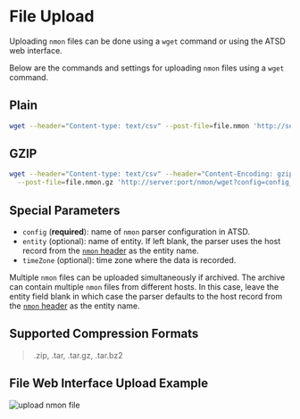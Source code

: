 # File Upload

Uploading `nmon` files can be done using a `wget` command or using the ATSD web interface.

Below are the commands and settings for uploading `nmon` files using a `wget` command.

## Plain

```sh
wget --header="Content-type: text/csv" --post-file=file.nmon 'http://server:port/nmon/wget?config=config_name&amp;entity=entity_name&amp;timeZone=time_zone_id'
```

## GZIP

```sh
wget --header="Content-type: text/csv" --header="Content-Encoding: gzip" \
  --post-file=file.nmon.gz 'http://server:port/nmon/wget?config=config_name&amp;entity=entity_name&amp;timeZone=time_zone_id'
```

## Special Parameters

* `config` (**required**): name of `nmon` parser configuration in ATSD.
* `entity` (optional): name of entity. If left blank, the parser uses the host record from the [`nmon` header](./headers.md "Headers") as the entity name.
* `timeZone` (optional): time zone where the data is recorded.

Multiple `nmon` files can be uploaded simultaneously if archived. The archive can contain multiple `nmon` files from different hosts. In this case, leave the entity field blank in which case the parser defaults to the host record from the [`nmon` header](headers.md "Headers") as the entity name.

## Supported Compression Formats

> .zip, .tar, .tar.gz, .tar.bz2

## File Web Interface Upload Example

![](./resources/upload-nmon-file.png "upload nmon file")
